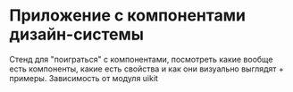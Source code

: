 # Приложение с компонентами дизайн-системы

Стенд для "поиграться" с компонентами, посмотреть какие вообще есть компоненты, какие есть свойства и как они визуально выглядят + примеры. Зависимость от модуля uikit